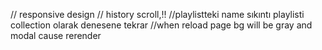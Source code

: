 // responsive design
// history scroll,!!
//playlistteki name sıkıntı playlisti collection olarak denesene tekrar
//when reload page bg will be gray and modal cause rerender